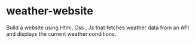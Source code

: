 # weather-website
Build a website using Html, Css , Js that fetches weather data from an API and displays the current weather conditions.
